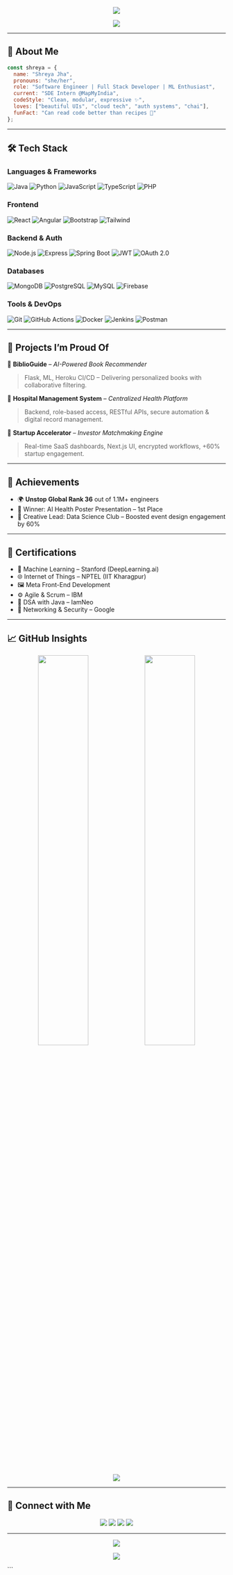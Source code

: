 
<!-- Header Banner -->
<p align="center">
  <img src="https://capsule-render.vercel.app/api?type=waving&color=gradient&height=180&section=header&text=Hey%20I'm%20Shreya%20Jha%20👩‍💻&fontSize=38&fontColor=ffffff&desc=Code.%20Create.%20Contribute.&descSize=20&descAlignY=45" />
</p>

<!-- Typing animation -->
<p align="center">
  <img src="https://readme-typing-svg.herokuapp.com?font=Fira+Code&duration=2500&pause=1000&center=true&vCenter=true&width=580&lines=Full+Stack+Dev+%7C+Cloud+Explorer+%7C+Creative+Builder;Building+meaningful+tech+with+aesthetic+vibes;Blending+logic+and+design+with+purpose." />
</p>

---

## 👋 About Me

```js
const shreya = {
  name: "Shreya Jha",
  pronouns: "she/her",
  role: "Software Engineer | Full Stack Developer | ML Enthusiast",
  current: "SDE Intern @MapMyIndia",
  codeStyle: "Clean, modular, expressive ✨",
  loves: ["beautiful UIs", "cloud tech", "auth systems", "chai"],
  funFact: "Can read code better than recipes 🍜"
};
```

---

## 🛠️ Tech Stack

### Languages & Frameworks
![Java](https://img.shields.io/badge/Java-%23ED8B00.svg?style=flat&logo=openjdk&logoColor=white)
![Python](https://img.shields.io/badge/Python-%2314354C.svg?style=flat&logo=python&logoColor=white)
![JavaScript](https://img.shields.io/badge/JavaScript-%23F7DF1E.svg?style=flat&logo=javascript&logoColor=black)
![TypeScript](https://img.shields.io/badge/TypeScript-%23007ACC.svg?style=flat&logo=typescript&logoColor=white)
![PHP](https://img.shields.io/badge/PHP-%23777BB4.svg?style=flat&logo=php&logoColor=white)

### Frontend
![React](https://img.shields.io/badge/React-%2320232a.svg?style=flat&logo=react&logoColor=%2361DAFB)
![Angular](https://img.shields.io/badge/Angular-DD0031?style=flat&logo=angular&logoColor=white)
![Bootstrap](https://img.shields.io/badge/Bootstrap-%23563D7C.svg?style=flat&logo=bootstrap&logoColor=white)
![Tailwind](https://img.shields.io/badge/Tailwind_CSS-%2338B2AC.svg?style=flat&logo=tailwind-css&logoColor=white)

### Backend & Auth
![Node.js](https://img.shields.io/badge/Node.js-%23339933.svg?style=flat&logo=node.js&logoColor=white)
![Express](https://img.shields.io/badge/Express.js-%23404d59.svg?style=flat&logo=express&logoColor=white)
![Spring Boot](https://img.shields.io/badge/Spring_Boot-%236DB33F.svg?style=flat&logo=spring-boot&logoColor=white)
![JWT](https://img.shields.io/badge/JWT-black?style=flat&logo=JSON%20web%20tokens)
![OAuth 2.0](https://img.shields.io/badge/OAuth%202.0-3e7ad4?style=flat&logo=oauth)

### Databases
![MongoDB](https://img.shields.io/badge/MongoDB-%234ea94b.svg?style=flat&logo=mongodb&logoColor=white)
![PostgreSQL](https://img.shields.io/badge/PostgreSQL-%23316192.svg?style=flat&logo=postgresql&logoColor=white)
![MySQL](https://img.shields.io/badge/MySQL-%2300f.svg?style=flat&logo=mysql&logoColor=white)
![Firebase](https://img.shields.io/badge/Firebase-ffca28?style=flat&logo=firebase&logoColor=black)

### Tools & DevOps
![Git](https://img.shields.io/badge/Git-%23F05033.svg?style=flat&logo=git&logoColor=white)
![GitHub Actions](https://img.shields.io/badge/GitHub_Actions-%232671E5.svg?style=flat&logo=github-actions&logoColor=white)
![Docker](https://img.shields.io/badge/Docker-%232496ED.svg?style=flat&logo=docker&logoColor=white)
![Jenkins](https://img.shields.io/badge/Jenkins-D24939?style=flat&logo=jenkins&logoColor=white)
![Postman](https://img.shields.io/badge/Postman-%23FF6C37.svg?style=flat&logo=postman&logoColor=white)

---

## 🚀 Projects I’m Proud Of

🧠 **BiblioGuide** – *AI-Powered Book Recommender*  
> Flask, ML, Heroku CI/CD – Delivering personalized books with collaborative filtering.

🏥 **Hospital Management System** – *Centralized Health Platform*  
> Backend, role-based access, RESTful APIs, secure automation & digital record management.

🌱 **Startup Accelerator** – *Investor Matchmaking Engine*  
> Real-time SaaS dashboards, Next.js UI, encrypted workflows, +60% startup engagement.

---

## 🏅 Achievements

- 🌍 **Unstop Global Rank 36** out of 1.1M+ engineers
- 🧾 Winner: AI Health Poster Presentation – 1st Place  
- 🎨 Creative Lead: Data Science Club – Boosted event design engagement by 60%

---

## 📜 Certifications

- 🧠 Machine Learning – Stanford (DeepLearning.ai)
- 🌐 Internet of Things – NPTEL (IIT Kharagpur)
- 🖼️ Meta Front-End Development
- ⚙️ Agile & Scrum – IBM
- 🧮 DSA with Java – IamNeo
- 🔐 Networking & Security – Google

---

## 📈 GitHub Insights

<p align="center">
  <img src="https://github-readme-stats.vercel.app/api?username=Shreyajha-16&show_icons=true&theme=radical&hide_border=true" width="48%" />
  <img src="https://github-readme-streak-stats.herokuapp.com/?user=Shreyajha-16&theme=radical&hide_border=true" width="48%" />
</p>

<p align="center">
  <img src="https://github-readme-activity-graph.cyclic.app/graph?username=Shreyajha-16&theme=dracula&hide_border=true" />
</p>

---

## 🔗 Connect with Me

<p align="center">
  <a href="mailto:shreyajhakuki@gmail.com"><img src="https://img.shields.io/badge/Gmail-EA4335?style=for-the-badge&logo=gmail&logoColor=white"/></a>
  <a href="https://linkedin.com/in/shreya-jha-a1b460229"><img src="https://img.shields.io/badge/LinkedIn-0A66C2?style=for-the-badge&logo=linkedin&logoColor=white"/></a>
  <a href="https://unstop.com/u/shreyjha6723"><img src="https://img.shields.io/badge/Unstop-2E294E?style=for-the-badge&logo=unstop&logoColor=white"/></a>
  <a href="https://github.com/Shreyajha-16"><img src="https://img.shields.io/badge/GitHub-181717?style=for-the-badge&logo=github&logoColor=white"/></a>
</p>

---

<p align="center">
  <img src="https://quotes-github-readme.vercel.app/api?type=horizontal&theme=radical" />
</p>

<p align="center">
  <img src="https://capsule-render.vercel.app/api?type=waving&color=gradient&height=140&section=footer"/>
</p>
```
